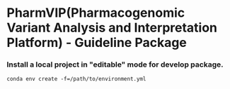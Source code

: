 # PharmVIP(Pharmacogenomic Variant Analysis and Interpretation Platform) - Guideline Package

### Install a local project in "editable" mode for develop package.

```shell
conda env create -f=/path/to/environment.yml
```
